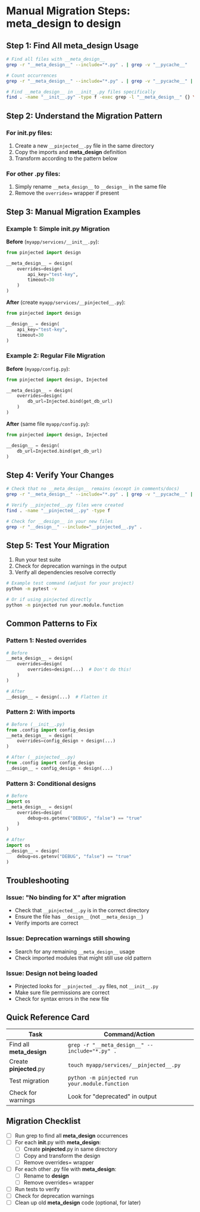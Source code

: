 # Manual Migration Steps: __meta_design__ to __design__

## Step 1: Find All __meta_design__ Usage

```bash
# Find all files with __meta_design__
grep -r "__meta_design__" --include="*.py" . | grep -v "__pycache__"

# Count occurrences
grep -r "__meta_design__" --include="*.py" . | grep -v "__pycache__" | wc -l

# Find __meta_design__ in __init__.py files specifically
find . -name "__init__.py" -type f -exec grep -l "__meta_design__" {} \;
```

## Step 2: Understand the Migration Pattern

### For __init__.py files:
1. Create a new `__pinjected__.py` file in the same directory
2. Copy the imports and __meta_design__ definition
3. Transform according to the pattern below

### For other .py files:
1. Simply rename `__meta_design__` to `__design__` in the same file
2. Remove the `overrides=` wrapper if present

## Step 3: Manual Migration Examples

### Example 1: Simple __init__.py Migration

**Before** (`myapp/services/__init__.py`):
```python
from pinjected import design

__meta_design__ = design(
    overrides=design(
        api_key="test-key",
        timeout=30
    )
)
```

**After** (create `myapp/services/__pinjected__.py`):
```python
from pinjected import design

__design__ = design(
    api_key="test-key",
    timeout=30
)
```

### Example 2: Regular File Migration

**Before** (`myapp/config.py`):
```python
from pinjected import design, Injected

__meta_design__ = design(
    overrides=design(
        db_url=Injected.bind(get_db_url)
    )
)
```

**After** (same file `myapp/config.py`):
```python
from pinjected import design, Injected

__design__ = design(
    db_url=Injected.bind(get_db_url)
)
```

## Step 4: Verify Your Changes

```bash
# Check that no __meta_design__ remains (except in comments/docs)
grep -r "__meta_design__" --include="*.py" . | grep -v "__pycache__" | grep -v "^[[:space:]]*#"

# Verify __pinjected__.py files were created
find . -name "__pinjected__.py" -type f

# Check for __design__ in your new files
grep -r "__design__" --include="__pinjected__.py" .
```

## Step 5: Test Your Migration

1. Run your test suite
2. Check for deprecation warnings in the output
3. Verify all dependencies resolve correctly

```bash
# Example test command (adjust for your project)
python -m pytest -v

# Or if using pinjected directly
python -m pinjected run your.module.function
```

## Common Patterns to Fix

### Pattern 1: Nested overrides
```python
# Before
__meta_design__ = design(
    overrides=design(
        overrides=design(...)  # Don't do this!
    )
)

# After
__design__ = design(...)  # Flatten it
```

### Pattern 2: With imports
```python
# Before (__init__.py)
from .config import config_design
__meta_design__ = design(
    overrides=config_design + design(...)
)

# After (__pinjected__.py)
from .config import config_design
__design__ = config_design + design(...)
```

### Pattern 3: Conditional designs
```python
# Before
import os
__meta_design__ = design(
    overrides=design(
        debug=os.getenv("DEBUG", "false") == "true"
    )
)

# After
import os
__design__ = design(
    debug=os.getenv("DEBUG", "false") == "true"
)
```

## Troubleshooting

### Issue: "No binding for X" after migration
- Check that `__pinjected__.py` is in the correct directory
- Ensure the file has `__design__` (not `__meta_design__`)
- Verify imports are correct

### Issue: Deprecation warnings still showing
- Search for any remaining `__meta_design__` usage
- Check imported modules that might still use old pattern

### Issue: Design not being loaded
- Pinjected looks for `__pinjected__.py` files, not `__init__.py`
- Make sure file permissions are correct
- Check for syntax errors in the new file

## Quick Reference Card

| Task | Command/Action |
|------|---------------|
| Find all __meta_design__ | `grep -r "__meta_design__" --include="*.py" .` |
| Create __pinjected__.py | `touch myapp/services/__pinjected__.py` |
| Test migration | `python -m pinjected run your.module.function` |
| Check for warnings | Look for "deprecated" in output |

## Migration Checklist

- [ ] Run grep to find all __meta_design__ occurrences
- [ ] For each __init__.py with __meta_design__:
  - [ ] Create __pinjected__.py in same directory
  - [ ] Copy and transform the design
  - [ ] Remove overrides= wrapper
- [ ] For each other .py file with __meta_design__:
  - [ ] Rename to __design__
  - [ ] Remove overrides= wrapper
- [ ] Run tests to verify
- [ ] Check for deprecation warnings
- [ ] Clean up old __meta_design__ code (optional, for later)
